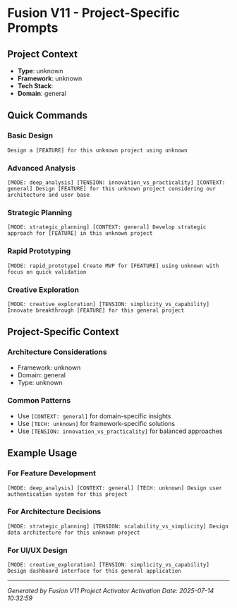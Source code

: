 # Fusion V11 - Project-Specific Prompts

## Project Context
- **Type**: unknown
- **Framework**: unknown
- **Tech Stack**: 
- **Domain**: general

## Quick Commands

### Basic Design
```
Design a [FEATURE] for this unknown project using unknown
```

### Advanced Analysis
```
[MODE: deep_analysis] [TENSION: innovation_vs_practicality] [CONTEXT: general] Design [FEATURE] for this unknown project considering our architecture and user base
```

### Strategic Planning
```
[MODE: strategic_planning] [CONTEXT: general] Develop strategic approach for [FEATURE] in this unknown project
```

### Rapid Prototyping
```
[MODE: rapid_prototype] Create MVP for [FEATURE] using unknown with focus on quick validation
```

### Creative Exploration
```
[MODE: creative_exploration] [TENSION: simplicity_vs_capability] Innovate breakthrough [FEATURE] for this general project
```

## Project-Specific Context

### Architecture Considerations
- Framework: unknown
- Domain: general
- Type: unknown

### Common Patterns
- Use `[CONTEXT: general]` for domain-specific insights
- Use `[TECH: unknown]` for framework-specific solutions
- Use `[TENSION: innovation_vs_practicality]` for balanced approaches

## Example Usage

### For Feature Development
```
[MODE: deep_analysis] [CONTEXT: general] [TECH: unknown] Design user authentication system for this project
```

### For Architecture Decisions
```
[MODE: strategic_planning] [TENSION: scalability_vs_simplicity] Design data architecture for this unknown project
```

### For UI/UX Design
```
[MODE: creative_exploration] [TENSION: simplicity_vs_capability] Design dashboard interface for this general application
```

---
*Generated by Fusion V11 Project Activator*
*Activation Date: 2025-07-14 10:32:59*
